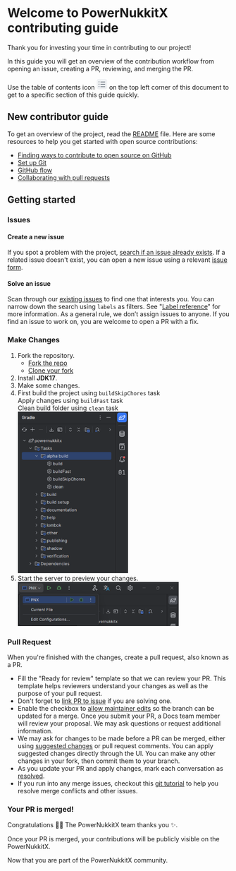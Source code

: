 # Welcome to PowerNukkitX contributing guide <!-- omit in toc -->

Thank you for investing your time in contributing to our project!

In this guide you will get an overview of the contribution workflow from opening an issue, creating a PR, reviewing, and merging the PR.

Use the table of contents icon <img alt="Table of contents icon" src="https://github.com/github/docs/blob/ffe538be0205f4d128f5d4f6e1fab7a5171655b2/contributing/images/table-of-contents.png?raw=true" width="25" height="25" /> on the top left corner of this document to get to a specific section of this guide quickly.

## New contributor guide

To get an overview of the project, read the [README](README.md) file. Here are some resources to help you get started with open source contributions:

- [Finding ways to contribute to open source on GitHub](https://docs.github.com/en/get-started/exploring-projects-on-github/finding-ways-to-contribute-to-open-source-on-github)
- [Set up Git](https://docs.github.com/en/get-started/getting-started-with-git/set-up-git)
- [GitHub flow](https://docs.github.com/en/get-started/using-github/github-flow)
- [Collaborating with pull requests](https://docs.github.com/en/github/collaborating-with-pull-requests)


## Getting started

### Issues

#### Create a new issue

If you spot a problem with the project, [search if an issue already exists](https://github.com/PowerNukkitX/PowerNukkitX/issues). If a related issue doesn't exist, you can open a new issue using a relevant [issue form](https://github.com/PowerNukkitX/PowerNukkitX/issues/new/choose).

#### Solve an issue

Scan through our [existing issues](https://github.com/PowerNukkitX/PowerNukkitX/issues) to find one that interests you. You can narrow down the search using `labels` as filters. See "[Label reference](https://docs.github.com/en/contributing/collaborating-on-github-docs/label-reference)" for more information. As a general rule, we don’t assign issues to anyone. If you find an issue to work on, you are welcome to open a PR with a fix.

### Make Changes

1. Fork the repository.
    - [Fork the repo](https://www.jetbrains.com/help/idea/fork-github-projects.html#fork)
    - [Clone your fork](https://www.jetbrains.com/help/idea/manage-projects-hosted-on-github.html#clone-from-GitHub)
2. Install **JDK17**.
3. Make some changes.
4. First build the project using `buildSkipChores` task  
   Apply changes using `buildFast` task  
   Clean build folder using `clean` task  
   <img alt="build.png"  src=".github/img/001.png" width="250px"/>
5. Start the server to preview your changes.  
   <img alt="img.png" height="100" src=".github/img/002.png"/>

### Pull Request

When you're finished with the changes, create a pull request, also known as a PR.
- Fill the "Ready for review" template so that we can review your PR. This template helps reviewers understand your changes as well as the purpose of your pull request.
- Don't forget to [link PR to issue](https://docs.github.com/en/issues/tracking-your-work-with-issues/linking-a-pull-request-to-an-issue) if you are solving one.
- Enable the checkbox to [allow maintainer edits](https://docs.github.com/en/github/collaborating-with-issues-and-pull-requests/allowing-changes-to-a-pull-request-branch-created-from-a-fork) so the branch can be updated for a merge.
  Once you submit your PR, a Docs team member will review your proposal. We may ask questions or request additional information.
- We may ask for changes to be made before a PR can be merged, either using [suggested changes](https://docs.github.com/en/github/collaborating-with-issues-and-pull-requests/incorporating-feedback-in-your-pull-request) or pull request comments. You can apply suggested changes directly through the UI. You can make any other changes in your fork, then commit them to your branch.
- As you update your PR and apply changes, mark each conversation as [resolved](https://docs.github.com/en/github/collaborating-with-issues-and-pull-requests/commenting-on-a-pull-request#resolving-conversations).
- If you run into any merge issues, checkout this [git tutorial](https://github.com/skills/resolve-merge-conflicts) to help you resolve merge conflicts and other issues.

### Your PR is merged!

Congratulations :tada::tada: The PowerNukkitX team thanks you :sparkles:.

Once your PR is merged, your contributions will be publicly visible on the PowerNukkitX.

Now that you are part of the PowerNukkitX community.